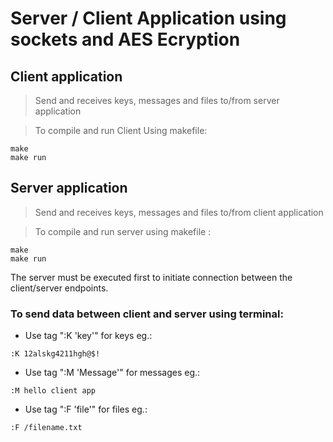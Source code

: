 
# Server / Client Application using sockets and AES Ecryption

## Client application
> Send and receives keys, messages and files to/from server application

> To compile and run Client Using makefile:
  ```
  make 
  make run

  ``` 

## Server application
> Send and receives keys, messages and files to/from client application

> To compile and run server using makefile :
  ```
  make 
  make run

  ```

The server must be executed first to initiate connection between the client/server endpoints.

### To send data between client and server using terminal: 
- Use tag ":K 'key'" for keys 
eg.:
```
:K 12alskg4211hgh@$!
```
- Use tag ":M 'Message'" for messages
eg.:
```
:M hello client app
```
- Use tag ":F 'file'" for files
eg.:
```
:F /filename.txt
```